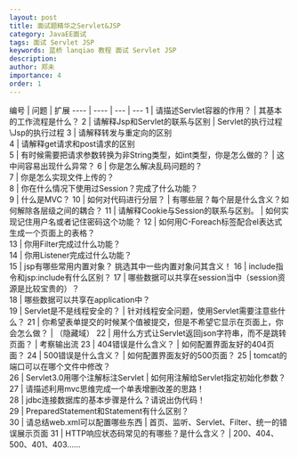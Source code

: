 ```yaml
---
layout: post
title: 面试题精华之Servlet&JSP
category: JavaEE面试
tags: 面试 Servlet JSP
keywords: 蓝桥 lanqiao 教程 面试 Servlet JSP 
description: 
author: 郑未
importance: 4
order: 1
---
```


编号 |	问题 | 扩展 
---- | ---- | --- | ---	
1 | 	请描述Servlet容器的作用？ | 	其基本的工作流程是什么？
2 | 	请解释Jsp和Servlet的联系与区别 | 	Servlet的执行过程\Jsp的执行过程
3 | 	请解释转发与重定向的区别	
4 | 	请解释get请求和post请求的区别	
5 | 	有时候需要把请求参数转换为非String类型，如int类型，你是怎么做的？ | 这中间容易出现什么异常？
6 | 	你是怎么解决乱码问题的？	
7 | 	你是怎么实现文件上传的？	
8 | 	你在什么情况下使用过Session？完成了什么功能？	
9 | 	什么是MVC？	
10 | 	如何对代码进行分层？ | 有哪些层？每个层是什么含义？如何解除各层级之间的耦合？
11 | 	请解释Cookie与Session的联系与区别。 | 如何实现记住用户名或者记住密码这个功能？
12 | 	如何用C-Foreach标签配合el表达式生成一个页面上的表格？	
13 | 	你用Filter完成过什么功能？	
14 | 	你用Listener完成过什么功能？	
15 | 	jsp有哪些常用内置对象？	挑选其中一些内置对象问其含义！
16 | 	include指令和jsp:include有什么区别？	
17 | 	哪些数据可以共享在session当中（session资源是比较宝贵的）？	
18 | 	哪些数据可以共享在application中？	
19 | 	Servlet是不是线程安全的？ | 针对线程安全问题，使用Servlet需要注意些什么？
21 | 	你希望表单提交的时候某个值被提交，但是不希望它显示在页面上，你会怎么做？ | （隐藏域）
22 | 	用什么方式让Servlet返回json字符串，而不是跳转页面？ | 考察输出流
23 | 	404错误是什么含义？	 | 如何配置界面友好的404页面？
24 | 	500错误是什么含义？	 | 如何配置界面友好的500页面？
25 | 	tomcat的端口可以在哪个文件中修改？	
26 | 	Servlet3.0用哪个注解标注Servlet	 | 如何用注解给Servlet指定初始化参数？
27 | 	请描述利用mvc思维完成一个单表增删改差的思路！	
28 | 	jdbc连接数据库的基本步骤是什么？请说出伪代码！	
29 | 	PreparedStatement和Statement有什么区别？	
30 | 	请总结web.xml可以配置哪些东西	 | 首页、监听、Servlet、Filter、统一的错误展示页面
31 | 	HTTP响应状态码常见的有哪些？是什么含义？ | 200、404、500、401、403……